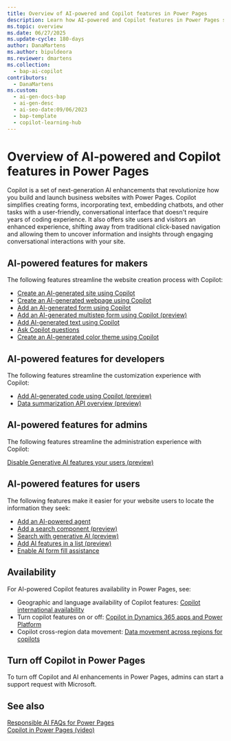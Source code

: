 ```yaml
---
title: Overview of AI-powered and Copilot features in Power Pages
description: Learn how AI-powered and Copilot features in Power Pages simplify website creation and provide an enhanced user experience.
ms.topic: overview
ms.date: 06/27/2025
ms.update-cycle: 180-days
author: DanaMartens
ms.author: bipuldeora
ms.reviewer: dmartens
ms.collection: 
  - bap-ai-copilot
contributors:
  - DanaMartens
ms.custom:
  - ai-gen-docs-bap
  - ai-gen-desc
  - ai-seo-date:09/06/2023
  - bap-template
  - copilot-learning-hub
---
```


# Overview of AI-powered and Copilot features in Power Pages

Copilot is a set of next-generation AI enhancements that revolutionize how you build and launch business websites with Power Pages. Copilot simplifies creating forms, incorporating text, embedding chatbots, and other tasks with a user-friendly, conversational interface that doesn't require years of coding experience. It also offers site users and visitors an enhanced experience, shifting away from traditional click-based navigation and allowing them to uncover information and insights through engaging conversational interactions with your site.

## AI-powered features for makers

The following features streamline the website creation process with Copilot:

- [Create an AI-generated site using Copilot](../getting-started/create-site-copilot.md)
- [Create an AI-generated webpage using Copilot](../getting-started/create-page-copilot.md)
- [Add an AI-generated form using Copilot](../getting-started/add-form-copilot.md)
- [Add an AI-generated multistep form using Copilot (preview)](../getting-started/multistep-forms-copilot.md)
- [Add AI-generated text using Copilot](../getting-started/add-text-copilot.md)
- [Ask Copilot questions](../getting-started/ask-copilot.md)
- [Create an AI-generated color theme using Copilot](../getting-started/theme-copilot.md)

## AI-powered features for developers

The following features streamline the customization experience with Copilot:

- [Add AI-generated code using Copilot (preview)](add-code-copilot.md)
- [Data summarization API overview (preview)](../configure/data-summarization-api.md)

## AI-powered features for admins

The following features streamline the administration experience with Copilot:

[Disable Generative AI features your users (preview)](../admin/copilot-governance.md)

## AI-powered features for users

The following features make it easier for your website users to locate the information they seek:

- [Add an AI-powered agent](../getting-started/enable-agent.md)
- [Add a search component (preview)](../getting-started/add-search.md)
- [Search with generative AI (preview)](search/generative-AI.md)
- [Add AI features in a list (preview)](../getting-started/add-ai-summary-list.md)
- [Enable AI form fill assistance](../getting-started/add-form.md#enable-ai-form-fill-assistance-on-a-form-preview)

## Availability

For AI-powered Copilot features availability in Power Pages, see:

- Geographic and language availability of Copilot features: [Copilot international availability](https://aka.ms/bapcopilot-intl-report-external)
- Turn copilot features on or off: [Copilot in Dynamics 365 apps and Power Platform](/power-platform/faqs-copilot-data-security-privacy#copilot-in-dynamics-365-apps-and-power-platform)
- Copilot cross-region data movement: [Data movement across regions for copilots](/power-platform/admin/geographical-availability-copilot)

## Turn off Copilot in Power Pages

To turn off Copilot and AI enhancements in Power Pages, admins can start a support request with Microsoft.

## See also

[Responsible AI FAQs for Power Pages](../responsible-ai-overview.md)  
[Copilot in Power Pages (video)](https://youtu.be/K6a5LVLaaOg?feature=shared)
